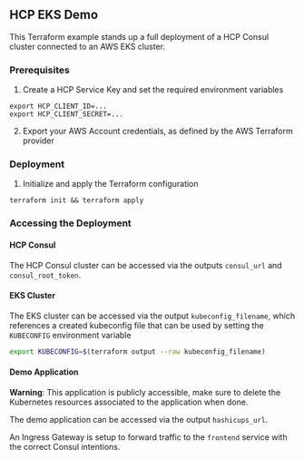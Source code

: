 ## HCP EKS Demo

This Terraform example stands up a full deployment of a HCP Consul cluster
connected to an AWS EKS cluster.

### Prerequisites

1. Create a HCP Service Key and set the required environment variables

```
export HCP_CLIENT_ID=...
export HCP_CLIENT_SECRET=...
```

2. Export your AWS Account credentials, as defined by the AWS Terraform provider

### Deployment

1. Initialize and apply the Terraform configuration

```
terraform init && terraform apply
```

### Accessing the Deployment

#### HCP Consul

The HCP Consul cluster can be accessed via the outputs `consul_url` and
`consul_root_token`.

#### EKS Cluster

The EKS cluster can be accessed via the output `kubeconfig_filename`, which
references a created kubeconfig file that can be used by setting the
`KUBECONFIG` environment variable

```bash
export KUBECONFIG=$(terraform output --raw kubeconfig_filename)
```

#### Demo Application

**Warning**: This application is publicly accessible, make sure to delete the Kubernetes
resources associated to the application when done.

The demo application can be accessed via the output `hashicups_url`.

An Ingress Gateway is setup to forward traffic to the `frontend` service with
the correct Consul intentions.
